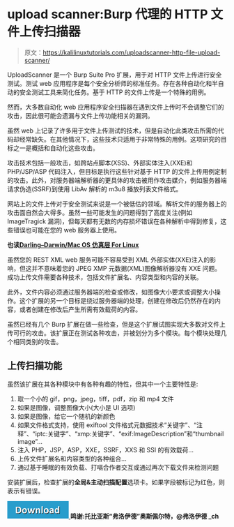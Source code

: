 # upload scanner:Burp 代理的 HTTP 文件上传扫描器

> 原文：<https://kalilinuxtutorials.com/uploadscanner-http-file-upload-scanner/>

UploadScanner 是一个 Burp Suite Pro 扩展，用于对 HTTP 文件上传进行安全测试。测试 web 应用程序是每个安全分析师的标准任务。存在各种自动化和半自动的安全测试工具来简化任务。基于 HTTP 的文件上传是一个特殊的用例。

然而，大多数自动化 web 应用程序安全扫描器在遇到文件上传时不会调整它们的攻击，因此很可能会遗漏与文件上传功能相关的漏洞。

虽然 web 上记录了许多用于文件上传测试的技术，但是自动化此类攻击所需的代码却经常缺失。在其他情况下，这些技术只适用于非常特殊的用例。这项研究的目标之一是概括和自动化这些攻击。

攻击技术包括一般攻击，如跨站点脚本(XSS)、外部实体注入(XXE)和 PHP/JSP/ASP 代码注入，但目标是执行这些针对基于 HTTP 的文件上传用例定制的攻击。此外，对服务器端解析器的更具体的攻击被用作攻击媒介，例如服务器端请求伪造(SSRF)到使用 LibAv 解析的 m3u8 播放列表文件格式。

网站上的文件上传对于安全测试来说是一个被低估的领域。解析文件的服务器上的攻击面自然会大得多。虽然一些可能发生的问题得到了高度关注(例如 ImageTragick 漏洞)，但每天都有无数的内存损坏错误在各种解析中得到修复，这些错误也可能在您的 web 服务器上使用。

**也读[Darling–Darwin/Mac OS 仿真层 For Linux](https://kalilinuxtutorials.com/darling-mac-os-linux/)**

虽然您的 REST XML web 服务可能不容易受到 XML 外部实体(XXE)注入的影响，但这并不意味着您的 JPEG XMP 元数据(XML)图像解析器没有 XXE 问题。成功上传文件需要各种技术，包括文件扩展名、内容类型和内容的关联。

此外，文件内容必须通过服务器端的检查或修改，如图像大小要求或调整大小操作。这个扩展的另一个目标是绕过服务器端的处理，创建在修改后仍然存在的内容，或者创建在修改后产生所需有效载荷的内容。

虽然已经有几个 Burp 扩展在做一些检查，但是这个扩展试图实现大多数对文件上传可行的攻击。该扩展正在测试各种攻击，并被划分为多个模块。每个模块处理几个相同类别的攻击。

## **上传扫描功能**

虽然该扩展在其各种模块中有各种有趣的特性，但其中一个主要特性是:

1.  取一个小的 gif，png，jpeg，tiff，pdf，zip 和 mp4 文件
2.  如果是图像，调整图像大小(大小是 UI 选项)
3.  如果是图像，给它一个随机的新颜色
4.  如果文件格式支持，使用 exiftool 文件格式元数据技术“关键字”、“注释”、“iptc:关键字”、“xmp:关键字”、“exif:ImageDescription”和“thumbnail image”…
5.  注入 PHP，JSP，ASP，XXE，SSRF，XXS 和 SSI 的有效载荷…
6.  上传文件扩展名和内容类型的各种组合…
7.  通过基于睡眠的有效负载、打嗝合作者交互或通过再次下载文件来检测问题

安装扩展后，检查扩展的**全局&主动扫描配置**选项卡。如果字段被标记为红色，则表示有错误。

[![](img//d861a9096555aeb1980fc054015933d7.png) ](https://github.com/PortSwigger/upload-scanner) **鸣谢:托比亚斯“弗洛伊德”奥斯佩尔特，@弗洛伊德 _ch**